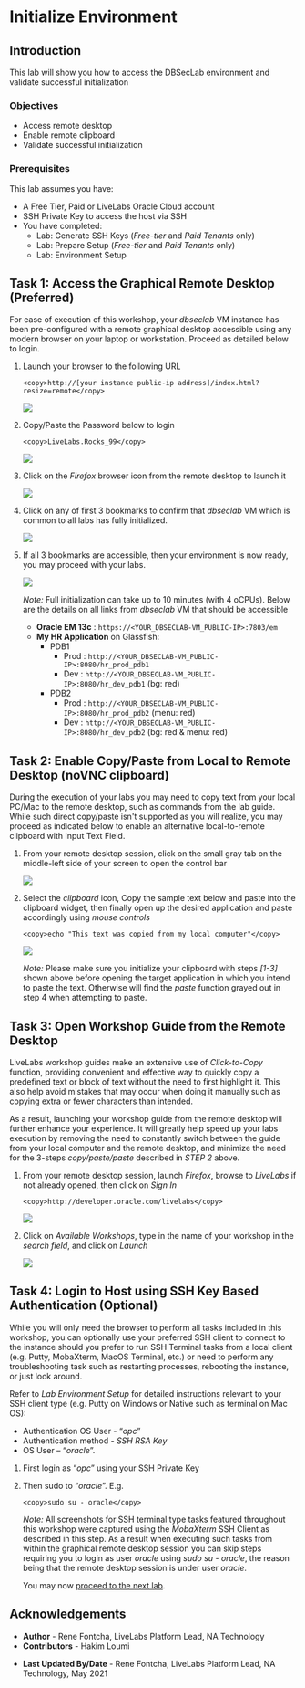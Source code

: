 # Initialize Environment

## Introduction
This lab will show you how to access the DBSecLab environment and validate successful initialization

### Objectives
- Access remote desktop
- Enable remote clipboard  
- Validate successful initialization

### Prerequisites
This lab assumes you have:
- A Free Tier, Paid or LiveLabs Oracle Cloud account
- SSH Private Key to access the host via SSH
- You have completed:
    - Lab: Generate SSH Keys (*Free-tier* and *Paid Tenants* only)
    - Lab: Prepare Setup (*Free-tier* and *Paid Tenants* only)
    - Lab: Environment Setup

## Task 1: Access the Graphical Remote Desktop (Preferred)
For ease of execution of this workshop, your *dbseclab* VM instance has been pre-configured with a remote graphical desktop accessible using any modern browser on your laptop or workstation. Proceed as detailed below to login.

1. Launch your browser to the following URL

    ```
    <copy>http://[your instance public-ip address]/index.html?resize=remote</copy>
    ```

    ![](./images/novnc-login-1.png " ")


2. Copy/Paste the Password below to login

    ```
    <copy>LiveLabs.Rocks_99</copy>
    ```

    ![](./images/novnc-login-2.png " ")

3. Click on the *Firefox* browser icon from the remote desktop to launch it

    ![](./images/novnc-landing.png " ")

4. Click on any of first 3 bookmarks to confirm that *dbseclab* VM which is common to all labs has fully initialized.

    ![](./images/novnc-bookmarks-1.png " ")

5. If all 3 bookmarks are accessible, then your environment is now ready, you may proceed with your labs.

    ![](./images/novnc-bookmarks-2.png " ")

    *Note:* Full initialization can take up to 10 minutes (with 4 oCPUs). Below are the details on all links from *dbseclab* VM that should be accessible

    - **Oracle EM 13c**      : `https://<YOUR_DBSECLAB-VM_PUBLIC-IP>:7803/em`
    - **My HR Application** on Glassfish:
      - PDB1
        - Prod        : `http://<YOUR_DBSECLAB-VM_PUBLIC-IP>:8080/hr_prod_pdb1`
        - Dev         : `http://<YOUR_DBSECLAB-VM_PUBLIC-IP>:8080/hr_dev_pdb1`   (bg: red)
      - PDB2
        - Prod        : `http://<YOUR_DBSECLAB-VM_PUBLIC-IP>:8080/hr_prod_pdb2`  (menu: red)
        - Dev         : `http://<YOUR_DBSECLAB-VM_PUBLIC-IP>:8080/hr_dev_pdb2`   (bg: red & menu: red)

## Task 2: Enable Copy/Paste from Local to Remote Desktop (noVNC clipboard)
During the execution of your labs you may need to copy text from your local PC/Mac to the remote desktop, such as commands from the lab guide. While such direct copy/paste isn't supported as you will realize, you may proceed as indicated below to enable an alternative local-to-remote clipboard with Input Text Field.

1. From your remote desktop session, click on the small gray tab on the middle-left side of your screen to open the control bar

    ![](./images/novnc-clipboard-1.png " ")

2. Select the *clipboard* icon, Copy the sample text below and paste into the clipboard widget, then finally open up the desired application and paste accordingly using *mouse controls*

    ```
    <copy>echo "This text was copied from my local computer"</copy>
    ```

    ![](./images/novnc-clipboard-2.png " ")

    *Note:* Please make sure you initialize your clipboard with steps *[1-3]* shown above before opening the target application in which you intend to paste the text. Otherwise will find the *paste* function grayed out in step 4 when attempting to paste.

## Task 3: Open Workshop Guide from the Remote Desktop
LiveLabs workshop guides make an extensive use of *Click-to-Copy* function, providing convenient and effective way to quickly copy a predefined text or block of text without the need to first highlight it. This also help avoid mistakes that may occur when doing it manually such as copying extra or fewer characters than intended.

As a result, launching your workshop guide from the remote desktop will further enhance your experience. It will greatly help speed up your labs execution by removing the need to constantly switch between the guide from your local computer and the remote desktop, and minimize the need for the 3-steps *copy/paste/paste* described in *STEP 2* above.

1. From your remote desktop session, launch *Firefox*, browse to *LiveLabs* if not already opened, then click on *Sign In*

    ```
    <copy>http://developer.oracle.com/livelabs</copy>
    ```

    ![](./images/livelabs-login-1.png " ")

2. Click on *Available Workshops*, type in the name of your workshop in the *search field*, and click on *Launch*

    ![](./images/livelabs-search-workshop-1.png " ")

## Task 4: Login to Host using SSH Key Based Authentication (Optional)

While you will only need the browser to perform all tasks included in this workshop, you can optionally use your preferred SSH client to connect to the instance should you prefer to run SSH Terminal tasks from a local client (e.g. Putty, MobaXterm, MacOS Terminal, etc.) or need to perform any troubleshooting task such as restarting processes, rebooting the instance, or just look around.

Refer to *Lab Environment Setup* for detailed instructions relevant to your SSH client type (e.g. Putty on Windows or Native such as terminal on Mac OS):
 - Authentication OS User - “*opc*”
 - Authentication method - *SSH RSA Key*
 - OS User – “*oracle*”.

1. First login as “*opc*” using your SSH Private Key

2. Then sudo to “*oracle*”. E.g.

    ```
    <copy>sudo su - oracle</copy>
    ```

    *Note:* All screenshots for SSH terminal type tasks featured throughout this workshop were captured using the *MobaXterm* SSH Client as described in this step. As a result when executing such tasks from within the graphical remote desktop session you can skip steps requiring you to login as user *oracle* using *sudo su - oracle*, the reason being that the remote desktop session is under user *oracle*.

    You may now [proceed to the next lab](#next).

## Acknowledgements
- **Author** - Rene Fontcha, LiveLabs Platform Lead, NA Technology
- **Contributors** - Hakim Loumi
* **Last Updated By/Date** - Rene Fontcha, LiveLabs Platform Lead, NA Technology, May 2021
